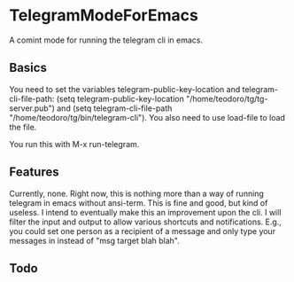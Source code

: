 # TelegramModeForEmacs
A comint mode for running the telegram cli in emacs. 

## Basics
You need to set the variables telegram-public-key-location and  telegram-cli-file-path: (setq telegram-public-key-location "/home/teodoro/tg/tg-server.pub") and (setq telegram-cli-file-path "/home/teodoro/tg/bin/telegram-cli"). You also need to use load-file to load the file.

You run this with M-x run-telegram.

## Features
Currently, none. Right now, this is nothing more than a way of running telegram in emacs without ansi-term. This is fine and good, but kind of useless. I intend to eventually make this an improvement upon the cli. I will filter the input and output to allow various shortcuts and notifications. E.g., you could set one person as a recipient of a message and only type your messages in instead of "msg target blah blah".

## Todo
